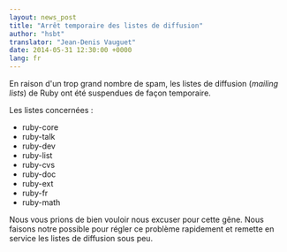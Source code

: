 ```yaml
---
layout: news_post
title: "Arrêt temporaire des listes de diffusion"
author: "hsbt"
translator: "Jean-Denis Vauguet"
date: 2014-05-31 12:30:00 +0000
lang: fr
---
```


En raison d'un trop grand nombre de spam, les listes de diffusion
(*mailing lists*) de Ruby ont été suspendues de façon temporaire.

Les listes concernées :

 * ruby-core
 * ruby-talk
 * ruby-dev
 * ruby-list
 * ruby-cvs
 * ruby-doc
 * ruby-ext
 * ruby-fr
 * ruby-math

Nous vous prions de bien vouloir nous excuser pour cette gêne. Nous faisons
notre possible pour régler ce problème rapidement et remette en service les
listes de diffusion sous peu.
